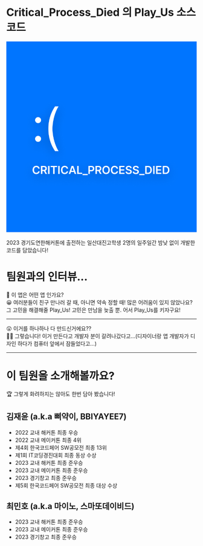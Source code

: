 # Critical_Process_Died 의 Play_Us 소스코드

![](tlogo.png)

2023 경기도연한해커톤에 출전하는 일산대진고학생 2명의 일주일간 밤낮 없이 개발한 코드를 담았습니다!

# 팀원과의 인터뷰...

🤔 이 앱은 어떤 앱 인가요? <br>
😀 여러분들이 친구 만나러 갈 때, 아니면 약속 정할 때! 많은 어려움이 있지 않았나요? 그 고민을 해결해줄 Play_Us! 고민은 만남을 늦출 뿐. 어서 Play_Us를 키자구요!

------------------

😮 이거를 하나하나 다 만드신거에요?? <br>
😵‍💫 그렇습니다! 이거 만든다고 개발자 분이 갈려나갔다고...(디자이너랑 앱 개발자가 디자인 하다가 컴퓨터 앞에서 잠들었다고...)

------------------

# 이 팀원을 소개해볼까요?
🏆 그렇게 화려하지는 않아도 한번 담아 봤습니다!
## 김재윤 (a.k.a 삐약이, BBIYAYEE7)
* 2022 교내 해커톤 최종 우승
* 2022 교내 메이커톤 최종 4위
* 제4회 한국코드페어 SW공모전 최종 13위
* 제1회 IT코딩경진대회 최종 동상 수상
* 2023 교내 해커톤 최종 준우승
* 2023 교내 메이커톤 최종 준우승
* 2023 경기창고 최종 준우승
* 제5회 한국코드페어 SW공모전 최종 대상 수상

## 최민호 (a.k.a  마이노, 스마또데이비드)
* 2023 교내 해커톤 최종 준우승
* 2023 교내 메이커톤 최종 준우승
* 2023 경기창고 최종 준우승
